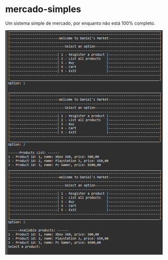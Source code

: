 # mercado-simples
Um sistema simple de mercado, por enquanto não está 100% completo.

![mercado-simples](https://github.com/Zeff1997/mercado-simples/blob/main/src/img/mercado.png)
